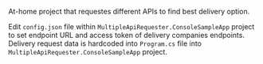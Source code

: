 At-home project that requestes different APIs to find best delivery option.

Edit `config.json` file within `MultipleApiRequester.ConsoleSampleApp` project to set endpoint URL and access token of delivery companies endpoints.
Delivery request data is hardcoded into `Program.cs` file into `MultipleApiRequester.ConsoleSampleApp` project.